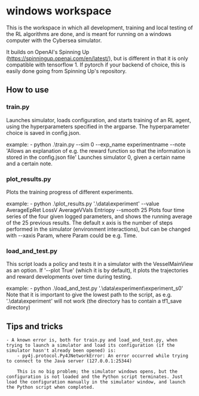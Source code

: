 # windows workspace
This is the workspace in which all development, training and local testing of the RL algorithms are done, and is meant for running on a windows computer with the Cybersea simulator.

It builds on OpenAI's Spinning Up (https://spinningup.openai.com/en/latest/), but is different in that it is only compatible with tensorflow 1. If pytorch if your backend of choice, this is easily done going from Spinning Up's repository.

## How to use

### train.py
Launches simulator, loads configuration, and starts training of an RL agent, using the hyperparameters specified in the argparse. The hyperparameter choice is saved in config.json.

example:
    - python .\train.py --sim 0 --exp_name experimentname --note 'Allows an explanation of e.g. the reward function so that the information is stored in the config.json file'
    Launches simulator 0, given a certain name and a certain note.

### plot_results.py
Plots the training progress of different experiments. 

example:
    - python .\plot_results.py '.\data\experiment\' --value AverageEpRet LossV AverageVVals Entriopy --smooth 25
    Plots four time series of the four given logged parameters, and shows the running average of the 25 previous results. The default x axis is the number of steps performed in the simulator (environment interactions), but can be changed with --xaxis Param, where Param could be e.g. Time.


### load_and_test.py
This script loads a policy and tests it in a simulator with the VesselMainView as an option. If '--plot True' (which it is by default), it plots the trajectories and reward developments over time during testing. 

example:
    - python .\load_and_test.py '.\data\experiment\experiment_s0'
    Note that it is important to give the lowest path to the script, as e.g. '.\data\experiment\' will not work (the directory has to contain a tf1_save directory)


## Tips and tricks
    - A known error is, both for train.py and load_and_test.py, when trying to launch a simulator and load its configuration (if the simulator hasn't already been opened) is: 
        - py4j.protocol.Py4JNetworkError: An error occurred while trying to connect to the Java server (127.0.0.1:25344)

        This is no big problem; the simulator windows opens, but the configuration is not loaded and the Python script terminates. Just load the configuration manually in the simulator window, and launch the Python script when completed. 